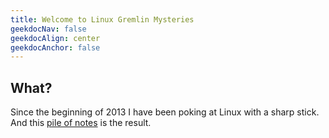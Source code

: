 ```yaml
---
title: Welcome to Linux Gremlin Mysteries
geekdocNav: false
geekdocAlign: center
geekdocAnchor: false
---
```


## What?
Since the beginning of 2013 I have been poking at Linux with a sharp stick. And this [pile of notes](pile_of_notes) is the result.
